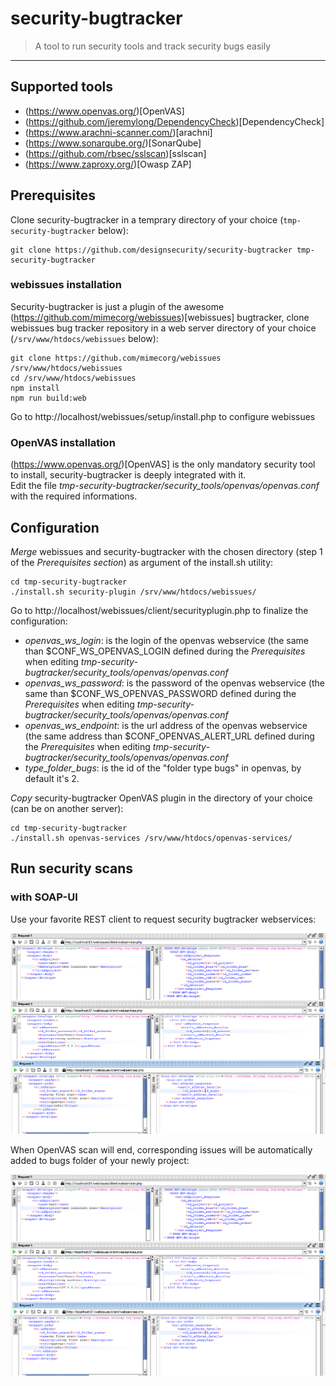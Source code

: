 # security-bugtracker
> A tool to run security tools and track security bugs easily

---

## Supported tools
- (https://www.openvas.org/)[OpenVAS] 
- (https://github.com/jeremylong/DependencyCheck)[DependencyCheck] 
- (https://www.arachni-scanner.com/)[arachni] 
- (https://www.sonarqube.org/)[SonarQube] 
- (https://github.com/rbsec/sslscan)[sslscan] 
- (https://www.zaproxy.org/)[Owasp ZAP] 

## Prerequisites

Clone security-bugtracker in a temprary directory of your choice (`tmp-security-bugtracker` below):

```shell
git clone https://github.com/designsecurity/security-bugtracker tmp-security-bugtracker
```

### webissues installation
Security-bugtracker is just a plugin of the awesome (https://github.com/mimecorg/webissues)[webissues] bugtracker, clone webissues bug tracker repository in a web server directory of your choice (`/srv/www/htdocs/webissues` below):

```shell
git clone https://github.com/mimecorg/webissues /srv/www/htdocs/webissues
cd /srv/www/htdocs/webissues
npm install
npm run build:web
```

Go to http://localhost/webissues/setup/install.php to configure webissues

### OpenVAS installation

(https://www.openvas.org/)[OpenVAS] is the only mandatory security tool to install, security-bugtracker is deeply integrated with it.  
Edit the file *tmp-security-bugtracker/security_tools/openvas/openvas.conf* with the required informations.  

## Configuration

*Merge* webissues and security-bugtracker with the chosen directory (step 1 of the *Prerequisites section*) as argument of the install.sh utility:
```shell
cd tmp-security-bugtracker
./install.sh security-plugin /srv/www/htdocs/webissues/
```

Go to http://localhost/webissues/client/securityplugin.php to finalize the configuration:
- *openvas_ws_login*: is the login of the openvas webservice (the same than $CONF_WS_OPENVAS_LOGIN defined during the *Prerequisites* when editing *tmp-security-bugtracker/security_tools/openvas/openvas.conf*
- *openvas_ws_password*: is the password of the openvas webservice (the same than $CONF_WS_OPENVAS_PASSWORD defined during the *Prerequisites* when editing *tmp-security-bugtracker/security_tools/openvas/openvas.conf* 
- *openvas_ws_endpoint*: is the url address of the openvas webservice (the same address than $CONF_OPENVAS_ALERT_URL defined during the *Prerequisites* when editing *tmp-security-bugtracker/security_tools/openvas/openvas.conf*
- *type_folder_bugs*: is the id of the "folder type bugs" in openvas, by default it's 2.


*Copy* security-bugtracker OpenVAS plugin in the directory of your choice (can be on another server):
```shell
cd tmp-security-bugtracker
./install.sh openvas-services /srv/www/htdocs/openvas-services/
```

## Run security scans

### with SOAP-UI

Use your favorite REST client to request security bugtracker webservices:

![ScreenShot](./soapuidemo.png)

When OpenVAS scan will end, corresponding issues will be automatically added to bugs folder of your newly project:

![ScreenShot](./soapuidemo.png)

